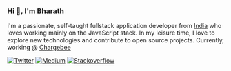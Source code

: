 ### Hi 👋, I'm Bharath

I'm a passionate, self-taught fullstack application developer from [India](https://en.wikipedia.org/wiki/India) who loves working mainly on the JavaScript stack. In my leisure time, I love to explore new technologies and contribute to open source projects. Currently, working @ [Chargebee](https://www.chargebee.com/)

[![Twitter](https://img.shields.io/twitter/url/https/twitter.com/cloudposse.svg?style=social&label=Follow%20%40bharathvaj_g)](https://twitter.com/bharathvaj_g) [![Medium](https://img.shields.io/badge/-Medium-black?logo=medium&logoColor=white)](https://bharathvaj-ganesan.medium.com) [![Stackoverflow](https://badges.aleen42.com/src/stackoverflow.svg)](https://stackoverflow.com/users/6906028/bharathvaj-ganesan)
